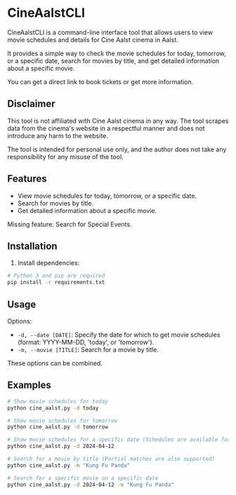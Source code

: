 # CineAalstCLI

CineAalstCLI is a command-line interface tool that allows users to view movie schedules and details for Cine Aalst cinema in Aalst.

It provides a simple way to check the movie schedules for today, tomorrow, or a specific date, search for movies by title, and get detailed information about a specific movie.

You can get a direct link to book tickets or get more information.

## Disclaimer

This tool is not affiliated with Cine Aalst cinema in any way. The tool scrapes data from the cinema's website in a respectful manner and does not introduce any harm to the website.

The tool is intended for personal use only, and the author does not take any responsibility for any misuse of the tool.


## Features

- View movie schedules for today, tomorrow, or a specific date.
- Search for movies by title.
- Get detailed information about a specific movie.

Missing feature: Search for Special Events.

## Installation

1. Install dependencies:

```bash
# Python 3 and pip are required
pip install -r requirements.txt
```

## Usage

Options:

- `-d, --date [DATE]`: Specify the date for which to get movie schedules (format: YYYY-MM-DD, 'today', or 'tomorrow').
- `-m, --movie [TITLE]`: Search for a movie by title.

These options can be combined.

## Examples

```bash
# Show movie schedules for today
python cine_aalst.py -d today

# Show movie schedules for tomorrow
python cine_aalst.py -d tomorrow

# Show movie schedules for a specific date (Schedules are available for the next 7 days or so)
python cine_aalst.py -d 2024-04-12

# Search for a movie by title (Partial matches are also supported)
python cine_aalst.py -m "Kung Fu Panda"

# Search for a specific movie on a specific date
python cine_aalst.py -d 2024-04-12 -m "Kung Fu Panda"

```
